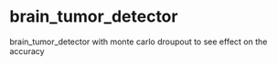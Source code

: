 # brain_tumor_detector
brain_tumor_detector with monte carlo droupout to see effect on the accuracy 
